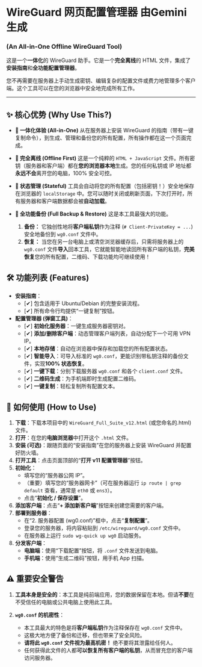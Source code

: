
# WireGuard 网页配置管理器 由Gemini生成
### (An All-in-One Offline WireGuard Tool)

这是一个**一体化**的 WireGuard 助手。它是一个**完全离线**的 HTML 文件，集成了**安装指南**和**全功能配置管理器**。

您不再需要在服务器上手动生成密钥、编辑复杂的配置文件或费力地管理多个客户端。这个工具可以在您的浏览器中安全地完成所有工作。

---

## ✨ 核心优势 (Why Use This?)

* **🚀 一体化体验 (All-in-One)**
    从在服务器上安装 WireGuard 的指南（带有一键复制命令），到生成、管理和备份您的所有配置，所有操作都在这一个页面完成。

* **🔐 完全离线 (Offline First)**
    这是一个纯粹的 `HTML + JavaScript` 文件。所有密钥（服务器和客户端）都在**您的浏览器本地**生成。您的任何私钥或 IP 地址都**永远不会**离开您的电脑，100% 安全可控。

* **💾 状态管理 (Stateful)**
    工具会自动将您的所有配置（包括密钥！）安全地保存在浏览器的 `localStorage` 中。您可以随时关闭或刷新页面，下次打开时，所有服务器和客户端数据都会被**自动加载**。

* **🔄 全功能备份 (Full Backup & Restore)**
    这是本工具最强大的功能。
    1.  **备份：** 它独创性地将**客户端私钥**作为注释 (`# Client-PrivateKey = ...`) 安全地备份到 `wg0.conf` 文件中。
    2.  **恢复：** 当您在另一台电脑上或清空浏览器缓存后，只需将服务器上的 `wg0.conf` 文件**导入**回本工具，它就能智能地读回所有客户端的私钥，**完美恢复**您的所有配置，二维码、下载功能均可继续使用！

## 🛠️ 功能列表 (Features)

-   **安装指南**：
    -   [✔] 包含适用于 Ubuntu/Debian 的完整安装流程。
    -   [✔] 所有命令行均提供“一键复制”按钮。
-   **配置管理器 (弹窗工具)**：
    -   [✔] **初始化服务器**：一键生成服务器密钥对。
    -   [✔] **添加/删除客户端**：动态管理客户端列表，自动分配下一个可用 VPN IP。
    -   [✔] **本地存储**：自动在浏览器中保存和加载您的所有配置状态。
    -   [✔] **智能导入**：可导入标准的 `wg0.conf`，更能识别带私钥注释的备份文件，实现**100% 状态恢复**。
    -   [✔] **一键下载**：分别下载服务器 `wg0.conf` 和各个 `client.conf` 文件。
    -   [✔] **二维码生成**：为手机端即时生成配置二维码。
    -   [✔] **一键复制**：轻松复制所有配置文本。

## 🚀 如何使用 (How to Use)

1.  **下载**：下载本项目中的 `WireGuard_Full_Suite_v12.html` (或您命名的.html) 文件。
2.  **打开**：在您的**电脑浏览器**中打开这个 `.html` 文件。
3.  **安装 (可选)**：跟随页面的“安装指南”在您的服务器上安装 WireGuard 并配置好防火墙。
4.  **打开工具**：点击页面顶部的“**打开 v11 配置管理器**”按钮。
5.  **初始化**：
    -   填写您的“服务器公网 IP”。
    -   （重要）填写您的“服务器网卡”（可在服务器运行 `ip route | grep default` 查看，通常是 `eth0` 或 `ens3`）。
    -   点击“**初始化 / 保存设置**”。
6.  **添加客户端**：点击“**+ 添加新客户端**”按钮来创建您需要的客户端。
7.  **部署到服务器**：
    -   在“2. 服务器配置 (wg0.conf)”框中，点击“**复制配置**”。
    -   登录您的服务器，将内容粘贴到 `/etc/wireguard/wg0.conf` 文件中。
    -   在服务器上运行 `sudo wg-quick up wg0` 启动服务。
8.  **分发客户端**：
    -   **电脑端**：使用“下载配置”按钮，将 `.conf` 文件发送到电脑。
    -   **手机端**：使用“生成二维码”按钮，用手机 App 扫描。

## ⚠️ 重要安全警告

1.  **工具本身是安全的**：本工具是纯前端应用，您的数据保留在本地。但请**不要**在不受信任的电脑或公共电脑上使用此工具。

2.  **`wg0.conf` 的机密性**：
    -   本工具最大的特色是将**客户端私钥**作为注释保存在 `wg0.conf` 文件中。
    -   这极大地方便了备份和迁移，但也带来了安全风险。
    -   **请将此 `wg0.conf` 文件视为最高机密！** 绝不要将其泄露给任何人。
    -   任何获得此文件的人都**可以恢复所有客户端的私钥**，从而冒充您的客户端访问服务器。


